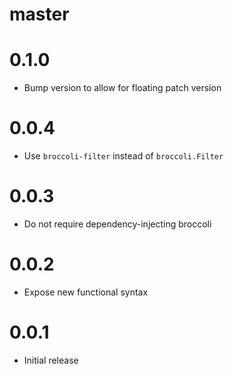# master

# 0.1.0

* Bump version to allow for floating patch version

# 0.0.4

* Use `broccoli-filter` instead of `broccoli.Filter`

# 0.0.3

* Do not require dependency-injecting broccoli

# 0.0.2

* Expose new functional syntax

# 0.0.1

* Initial release

